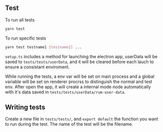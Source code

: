 ## Test
To run all tests
```sh
yarn test
```

To run specific tests
```sh
yarn test testname1 [testname2] ...
```

`setup.ts` includes a method for launching the electron app, userData will be saved to `tests/tests/userData`, and it will be cleared before each lauch to ensure a consistant enviroment.

While running the tests, a env var will be set on main process and a global variable will be set on renderer procrss to distinguish the normal and test env. After open the app, it will create a internal mode node automatically with it's data saved in `tests/tests/userData/rum-user-data`.

## Writing tests
Create a new file in `tests/tests/`, and `export default` the function you want to run during the test. The name of the test will be the filename.
